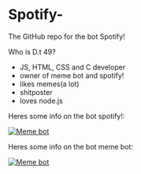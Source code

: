 # Spotify-
The GitHub repo for the bot Spotify!

Who is D.t 49?

- JS, HTML, CSS and C developer
- owner of meme bot and spotify!
- likes memes(a lot)
- shitposter
- loves node.js

Heres some info on the bot spotify!:



<a href="https://top.gg/bot/808317338474381312">
    <img src="https://top.gg/api/widget/808317338474381312.svg" alt="Meme bot" />
</a>

Heres some info on the bot meme bot:



<a href="https://top.gg/bot/781652946042617857">
    <img src="https://top.gg/api/widget/781652946042617857.svg" alt="Meme bot" />
</a>

